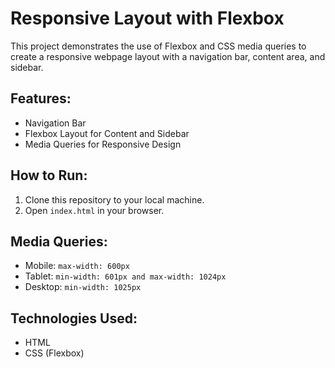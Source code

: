# Responsive Layout with Flexbox

This project demonstrates the use of Flexbox and CSS media queries to create a responsive webpage layout with a navigation bar, content area, and sidebar.

## Features:
- Navigation Bar
- Flexbox Layout for Content and Sidebar
- Media Queries for Responsive Design

## How to Run:
1. Clone this repository to your local machine.
2. Open `index.html` in your browser.

## Media Queries:
- Mobile: `max-width: 600px`
- Tablet: `min-width: 601px and max-width: 1024px`
- Desktop: `min-width: 1025px`

## Technologies Used:
- HTML
- CSS (Flexbox)
